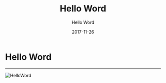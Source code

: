 ﻿---
layout: post
title: 'Hello Word'
subtitle: 'Hello Word'
date: 2017-11-26
categories: 技术
cover: 'https://picsum.photos/2000/1200?image=966'
tags: HelloWord QTCY JaryChia
---

# Hello Word


----------
![HelloWord](https://picsum.photos/2000/1200?image=966)